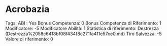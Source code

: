 # Acrobazia

Tags: ABI
: Yes
Bonus Competenza: 0
Bonus Competenza di Riferimento: 1
Modificatore: -5
Modificatore  Abilità: 1
Statistica di riferimento: Destrezza (Destrezza%2058c6418bf08f434f8c271fa411e57ce0.md)
Tiro Salvezza: -5
Valore di riferimento: 0